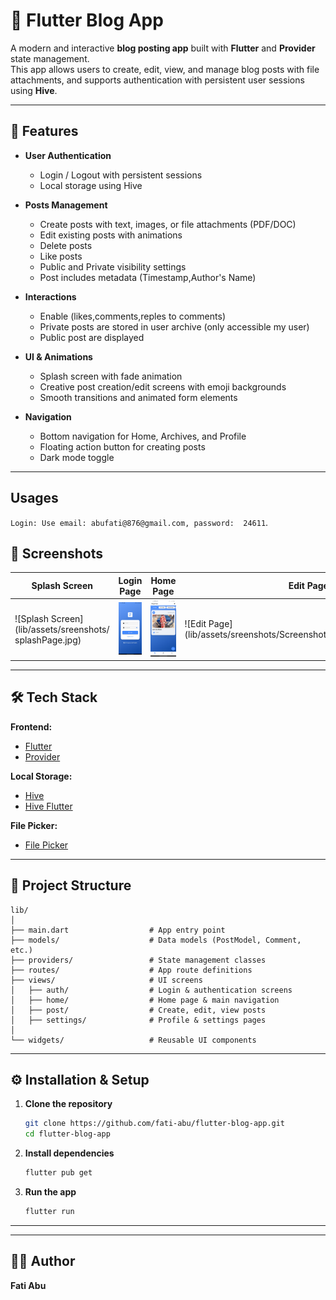 # 📖 Flutter Blog App

A modern and interactive **blog posting app** built with **Flutter** and **Provider** state management.  
This app allows users to create, edit, view, and manage blog posts with file attachments, and supports authentication with persistent user sessions using **Hive**.

---

## 🚀 Features

- **User Authentication**
  - Login / Logout with persistent sessions
  - Local storage using Hive

- **Posts Management**
  - Create posts with text, images, or file attachments (PDF/DOC)
  - Edit existing posts with animations
  - Delete posts
  - Like posts
  - Public and Private visibility settings
  - Post includes metadata (Timestamp,Author's Name)

- **Interactions**
  - Enable (likes,comments,reples to comments)
  - Private posts are stored in user archive (only accessible my user)
  - Public post are displayed 

- **UI & Animations**
  - Splash screen with fade animation
  - Creative post creation/edit screens with emoji backgrounds
  - Smooth transitions and animated form elements
 
- **Navigation**
  - Bottom navigation for Home, Archives, and Profile
  - Floating action button for creating posts
  - Dark mode toggle

---
## Usages
`Login: Use email: abufati@876@gmail.com, password:  24611`.

## 📸 Screenshots

| Splash Screen | Login Page | Home Page | Edit Page |
|--------------|------------|-----------|-------------|
|![Splash Screen](lib/assets/sreenshots/ splashPage.jpg) | ![Login Page](lib/assets/sreenshots/Screenshot_20250809_175754.jpg) | ![Home Page](lib/assets/sreenshots/Screenshot_20250809_175809.jpg) |![Edit Page] (lib/assets/sreenshots/Screenshot_20250809_180003.jpg)

---

## 🛠️ Tech Stack

**Frontend:**
- [Flutter](https://flutter.dev/)
- [Provider](https://pub.dev/packages/provider)

**Local Storage:**
- [Hive](https://pub.dev/packages/hive)
- [Hive Flutter](https://pub.dev/packages/hive_flutter)

**File Picker:**
- [File Picker](https://pub.dev/packages/file_picker)

---

## 📂 Project Structure

```
lib/
│
├── main.dart                  # App entry point
├── models/                    # Data models (PostModel, Comment, etc.)
├── providers/                 # State management classes
├── routes/                    # App route definitions
├── views/                     # UI screens
│   ├── auth/                  # Login & authentication screens
│   ├── home/                  # Home page & main navigation
│   ├── post/                  # Create, edit, view posts
│   ├── settings/              # Profile & settings pages
│
└── widgets/                   # Reusable UI components
```

---

## ⚙️ Installation & Setup

1. **Clone the repository**
   ```bash
   git clone https://github.com/fati-abu/flutter-blog-app.git
   cd flutter-blog-app
   ```

2. **Install dependencies**
   ```bash
   flutter pub get
   ```

3. **Run the app**
   ```bash
   flutter run
   ```

---
 

---

## 👨‍💻 Author
**Fati Abu**  
 